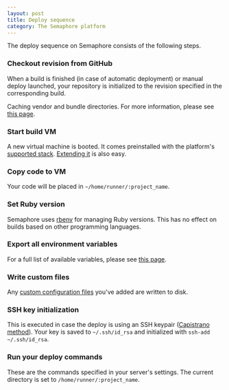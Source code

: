 ```yaml
---
layout: post
title: Deploy sequence
category: The Semaphore platform
---
```


The deploy sequence on Semaphore consists of the following steps.

### Checkout revision from GitHub

When a build is finished (in case of automatic deployment) or manual deploy launched, your repository is initialized to the revision specified in the corresponding build.

Caching vendor and bundle directories. For more information, please see [this page](docs/caching-between-builds.html).

### Start build VM

A new virtual machine is booted. It comes preinstalled with the platform's [supported stack](/docs/supported-stack.html). [Extending it](/docs/how-to-install-dependency.html) is also easy.

### Copy code to VM

Your code will be placed in `~/home/runner/:project_name`.

### Set Ruby version

Semaphore uses [rbenv](https://github.com/sstephenson/rbenv) for managing Ruby versions. This has no effect on builds based on other programming languages.

### Export all environment variables

For a full list of available variables, please see [this page](/docs/available-environment-variables.html).

### Write custom files

Any [custom configuration files](/docs/adding-custom-configuration-files.html) you've added are written to disk.

### SSH key initialization

This is executed in case the deploy is using an SSH keypair ([Capistrano method](/docs/deploying-with-capistrano.html)). Your key is saved to `~/.ssh/id_rsa` and initialized with `ssh-add ~/.ssh/id_rsa`.

### Run your deploy commands

These are the commands specified in your server's settings. The current directory is set to `/home/runner/:project_name`.
